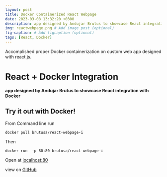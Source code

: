 ```yaml
---
layout: post
title: Docker Containerized React Webpage
date: 2023-03-08 13:32:20 +0300
description: app designed by Andujar Brutus to showcase React integration with Docker
img: reactwebpage.png # Add image post (optional)
fig-caption: # Add figcaption (optional)
tags: [React, Docker]
---
```

Accomplished proper Docker containerization on custom web app designed with react.js.

# React + Docker Integration
**app designed by Andujar Brutus to showcase React integration with Docker**

## Try it out with Docker!

From Command line run
```
docker pull brutusa/react-webpage-i
```

Then

```
docker run  -p 80:80 brutusa/react-webpage-i
```

Open at
[localhost:80](http://localhost:80)

view on [GitHub](https://github.com/Brutusa/react-webpage/tree/master)
